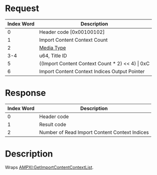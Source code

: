 # Request

| Index Word | Description                                            |
|------------|--------------------------------------------------------|
| 0          | Header code \[0x00100102\]                             |
| 1          | Import Content Context Count                           |
| 2          | [Media Type](Filesystem_services#MediaType "wikilink") |
| 3-4        | u64, Title ID                                          |
| 5          | ((Import Content Context Count \* 2) \<\< 4) \| 0xC    |
| 6          | Import Content Context Indices Output Pointer          |

# Response

| Index Word | Description                                   |
|------------|-----------------------------------------------|
| 0          | Header code                                   |
| 1          | Result code                                   |
| 2          | Number of Read Import Content Context Indices |

# Description

Wraps
[AMPXI:GetImportContentContextList](AMPXI:GetImportContentContextList "wikilink").